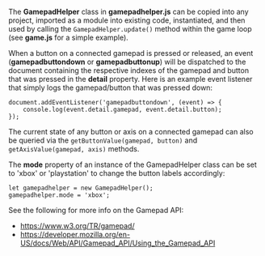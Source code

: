 The **GamepadHelper** class in **gamepadhelper.js** can be copied into any project, imported as a module into existing code, instantiated, and then used by calling the ```GamepadHelper.update()``` method within the game loop (see **game.js** for a simple example).

When a button on a connected gamepad is pressed or released, an event (**gamepadbuttondown** or **gamepadbuttonup**) will be dispatched to the document containing the respective indexes of the gamepad and button that was pressed in the **detail** property. Here is an example event listener that simply logs the gamepad/button that was pressed down:

```
document.addEventListener('gamepadbuttondown', (event) => {
    console.log(event.detail.gamepad, event.detail.button);
});
```

The current state of any button or axis on a connected gamepad can also be queried via the ```getButtonValue(gamepad, button)``` and ```getAxisValue(gamepad, axis)``` methods.

The **mode** property of an instance of the GamepadHelper class can be set to 'xbox' or 'playstation' to change the button labels accordingly:

```
let gamepadhelper = new GamepadHelper();
gamepadhelper.mode = 'xbox';
```

See the following for more info on the Gamepad API:
- https://www.w3.org/TR/gamepad/
- https://developer.mozilla.org/en-US/docs/Web/API/Gamepad_API/Using_the_Gamepad_API
